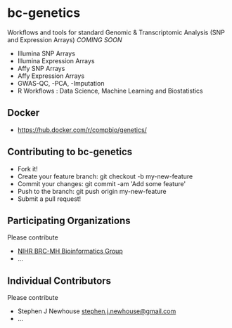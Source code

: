 # bc-genetics
Workflows and tools for standard Genomic &amp; Transcriptomic Analysis (SNP and Expression Arrays)
*COMING SOON*  

- Illumina SNP Arrays 
- Illumina Expression Arrays  
- Affy SNP Arrays  
- Affy Expression Arrays  
- GWAS-QC, -PCA, -Imputation
- R Workflows : Data Science, Machine Learning and Biostatistics  

## Docker
- https://hub.docker.com/r/compbio/genetics/  

## Contributing to bc-genetics
- Fork it!
- Create your feature branch: git checkout -b my-new-feature
- Commit your changes: git commit -am 'Add some feature'
- Push to the branch: git push origin my-new-feature
- Submit a pull request!

## Participating Organizations
Please contribute  

- [NIHR BRC-MH Bioinformatics Group](https://github.com/KHP-Informatics)  
- ...

## Individual Contributors
Please contribute  

- Stephen J Newhouse <stephen.j.newhouse@gmail.com>  
- ...
